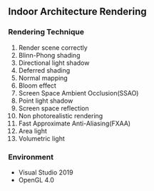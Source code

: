 ## Indoor Architecture Rendering
### Rendering Technique
1. Render scene correctly
2. Blinn-Phong shading
3. Directional light shadow
4. Deferred shading
5. Normal mapping
6. Bloom effect
7. Screen Space Ambient Occlusion(SSAO)
8. Point light shadow
9. Screen space reflection
10. Non photorealistic rendering
11. Fast Approximate Anti-Aliasing(FXAA)
12. Area light
13. Volumetric light

### Environment
* Visual Studio 2019
* OpenGL 4.0
